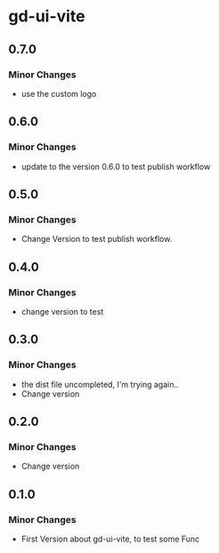 # gd-ui-vite

## 0.7.0

### Minor Changes

- use the custom logo

## 0.6.0

### Minor Changes

- update to the version 0.6.0 to test publish workflow

## 0.5.0

### Minor Changes

- Change Version to test publish workflow.

## 0.4.0

### Minor Changes

- change version to test

## 0.3.0

### Minor Changes

- the dist file uncompleted, I'm trying again..
- Change version

## 0.2.0

### Minor Changes

- Change version

## 0.1.0

### Minor Changes

- First Version about gd-ui-vite, to test some Func
